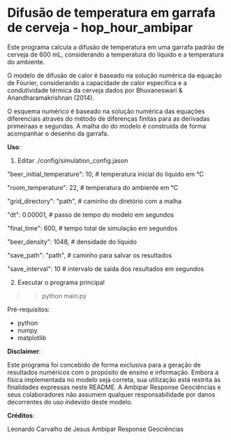 # Difusão de temperatura em garrafa de cerveja - hop_hour_ambipar

Este programa calcula a difusão de temperatura em uma garrafa padrão de cerveja
de 600 mL, considerando a temperatura do líquido e a temperatura do ambiente.

O modelo de difusão de calor é baseado na solução numérica da equação de Fourier,
considerando a capacidade de calor específica e a condutividade térmica da cerveja
dados por Bhuvaneswari & Anandharamakrishnan (2014).

O esquema numérico é baseado na solução numérica das equações diferenciais através 
do método de diferenças finitas para as derivadas primeiraas e segundas. A malha do
do modelo é construída de forma acompanhar o desenho da garrafa.

**Uso**:

1. Editar ./config/simulation_config.jason

  "beer_initial_temperature": 10, # temperatura inicial do líquido em °C

  "room_temperature": 22,         # temperatura do ambiente em °C

  "grid_directory": "path",       # caminho do diretório com a malha 

  "dt": 0.00001,                  # passo de tempo do modelo em segundos

  "final_time":  600,             # tempo total de simulação em segundos

  "beer_density": 1048,           # densidade do líquido 

  "save_path": "path",            # caminho para salvar os resultados
  
  "save_interval": 10             # intervalo de saída dos resultados em segundos

  2. Executar o programa principal
  >> python main.py

  Pré-requisitos:

  * python
  * numpy
  * matplotlib

**Disclaimer**:

Este programa foi concebido de forma exclusiva para a geração de resultados numéricos com o propósito de ensino e informação. Embora a física implementada no modelo seja correta, sua utilização está restrita às finalidades expressas neste README. A Ambipar Response Geociências e seus colaboradores não assumem qualquer responsabilidade por danos decorrentes do uso indevido deste modelo.

**Créditos**:

Leonardo Carvalho de Jesus 
Ambipar Response Geociências

